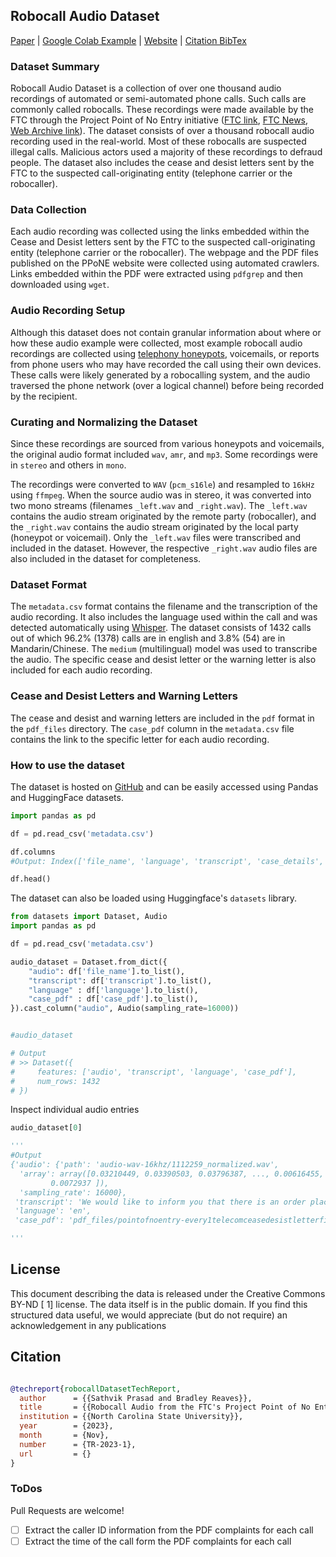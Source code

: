 ## Robocall Audio Dataset

[Paper](https://www.csc2.ncsu.edu/techreports/tech/2023/TR-2023-1.pdf) |
[Google Colab Example](https://colab.research.google.com/drive/13kMfhqM86Ypdojr1nUz0oo3kohggcqi1?usp=sharing) |
[Website](https://robocall.science) |
[Citation BibTex](#citation)

### Dataset Summary

Robocall Audio Dataset is a collection of over one thousand audio recordings of automated or semi-automated phone calls. Such calls are commonly called robocalls. These recordings were made available by the FTC through the Project Point of No Entry initiative ([FTC link](https://www.ftc.gov/legal-library/browse/project-point-no-entry-letters), [FTC News](https://www.ftc.gov/news-events/news/press-releases/2023/07/ftc-law-enforcers-nationwide-announce-enforcement-sweep-stem-tide-illegal-telemarketing-calls-us), [Web Archive link](https://web.archive.org/web/20230418192421/https://www.ftc.gov/legal-library/browse/project-point-no-entry-letters)). The dataset consists of over a thousand robocall audio recording used in the real-world. Most of these robocalls are suspected illegal calls. Malicious actors used a majority of these recordings to defraud people. The dataset also includes the cease and desist letters sent by the FTC to the suspected call-originating entity (telephone carrier or the robocaller).


### Data Collection

Each audio recording was collected using the links embedded within the Cease and Desist letters sent by the FTC to the suspected call-originating entity (telephone carrier or the robocaller). The webpage and the PDF files published on the PPoNE website were collected using automated crawlers. Links embedded within the PDF were extracted using `pdfgrep` and then downloaded using `wget`.

### Audio Recording Setup

Although this dataset does not contain granular information about where or how these audio example were collected, most example robocall audio recordings are collected using [telephony honeypots](https://robocall.science/publication/sec20/), voicemails, or reports from phone users who may have recorded the call using their own devices. These calls were likely generated by a robocalling system, and the audio traversed the phone network (over a logical channel) before being recorded by the recipient.

### Curating and Normalizing the Dataset

Since these recordings are sourced from various honeypots and voicemails, the original audio format included `wav`, `amr`, and `mp3`. Some recordings were in `stereo` and others in `mono`.

The recordings were converted to `WAV` (`pcm_s16le`) and resampled to `16kHz` using `ffmpeg`. When the source audio was in stereo, it was converted into two mono streams (filenames `_left.wav` and `_right.wav`). The `_left.wav` contains the audio stream originated by the remote party (robocaller), and the `_right.wav` contains the audio stream originated by the local party (honeypot or voicemail). Only the `_left.wav` files were transcribed and included in the dataset. However, the respective `_right.wav` audio files are also included in the dataset for completeness.

### Dataset Format

The `metadata.csv` format contains the filename and the transcription of the audio recording. It also includes the language used within the call and was detected automatically using [Whisper](https://github.com/openai/whisper). The dataset consists of 1432 calls out of which 96.2% (1378) calls are in english and 3.8% (54) are in Mandarin/Chinese. The `medium` (multilingual) model was used to transcribe the audio. The specific cease and desist letter or the warning letter is also included for each audio recording.

### Cease and Desist Letters and Warning Letters

The cease and desist and warning letters are included in the `pdf` format in the `pdf_files` directory. The `case_pdf` column in the `metadata.csv` file contains the link to the specific letter for each audio recording.

### How to use the dataset

The dataset is hosted on [GitHub](https://github.com/wspr-ncsu/robocall-audio-dataset.git) and can be easily accessed using Pandas and HuggingFace datasets.

```Python
import pandas as pd

df = pd.read_csv('metadata.csv')

df.columns
#Output: Index(['file_name', 'language', 'transcript', 'case_details', 'case_pdf'], dtype='object')

df.head()
```

The dataset can also be loaded using Huggingface's `datasets` library.

```Python
from datasets import Dataset, Audio
import pandas as pd

df = pd.read_csv('metadata.csv')

audio_dataset = Dataset.from_dict({
    "audio": df['file_name'].to_list(),
    "transcript": df['transcript'].to_list(),
    "language" : df['language'].to_list(),
    "case_pdf" : df['case_pdf'].to_list(),
}).cast_column("audio", Audio(sampling_rate=16000))


#audio_dataset

# Output
# >> Dataset({
#     features: ['audio', 'transcript', 'language', 'case_pdf'],
#     num_rows: 1432
# })
```

Inspect individual audio entries

```Python
audio_dataset[0]

'''
#Output
{'audio': {'path': 'audio-wav-16khz/1112259_normalized.wav',
  'array': array([0.03210449, 0.03390503, 0.03796387, ..., 0.00616455, 0.00695801,
         0.0072937 ]),
  'sampling_rate': 16000},
 'transcript': 'We would like to inform you that there is an order placed for Apple iPhone 11 Pro using your Amazon account. If you do not authorize this order, press 1 or press 2 to authorize this order. ',
 'language': 'en',
 'case_pdf': 'pdf_files/pointofnoentry-every1telecomceasedesistletterfinaljms.pdf'}

'''
```

## License

This document describing the data is released under the Creative Commons BY-ND [ 1] license. The data itself is in the public domain. If you find this structured data useful, we would appreciate (but do not require) an acknowledgement in any publications

## Citation

```bibtex

@techreport{robocallDatasetTechReport,
  author      = {{Sathvik Prasad and Bradley Reaves}},
  title       = {{Robocall Audio from the FTC's Project Point of No Entry}},
  institution = {{North Carolina State University}},
  year        = {2023},
  month       = {Nov},
  number      = {TR-2023-1},
  url         = {}
}

```

### ToDos

Pull Requests are welcome!

- [ ] Extract the caller ID information from the PDF complaints for each call
- [ ] Extract the time of the call form the PDF complaints for each call

